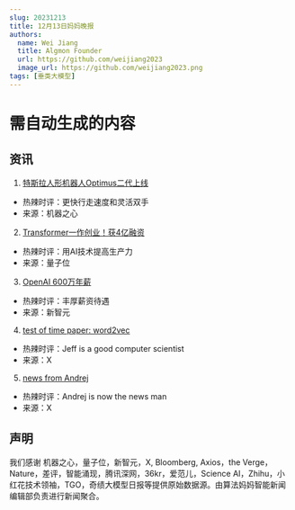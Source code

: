 ```yaml
---
slug: 20231213
title: 12月13日妈妈晚报
authors:
  name: Wei Jiang
  title: Algmon Founder
  url: https://github.com/weijiang2023
  image_url: https://github.com/weijiang2023.png
tags: [垂类大模型]
---
```


# 需自动生成的内容
## 资讯

1. [特斯拉人形机器人Optimus二代上线](https://mp.weixin.qq.com/s/F7pExeJYHZQG4QZPgxs0Vg)
* 热辣时评：更快行走速度和灵活双手
* 来源：机器之心

2. [Transformer一作创业！获4亿融资](https://mp.weixin.qq.com/s/fM7dmiAhbm_DSgCmDWNEfA)
* 热辣时评：用AI技术提高生产力
* 来源：量子位

3. [OpenAI 600万年薪](https://mp.weixin.qq.com/s/2mQwweBJznbtbUwqREMNQA)
* 热辣时评：丰厚薪资待遇
* 来源：新智元

4. [test of time paper: word2vec](https://twitter.com/JeffDean/status/1734720190401634474?s=20)
* 热辣时评：Jeff is a good computer scientist
* 来源：X

5. [news from Andrej](https://twitter.com/karpathy/status/1734659057938477174?s=20)
* 热辣时评：Andrej is now the news man
* 来源：X

## 声明

我们感谢 机器之心，量子位，新智元，X, Bloomberg, Axios，the Verge，Nature，差评，智能涌现，腾讯深网，36kr，爱范儿，Science AI，Zhihu，小红花技术领袖，TGO，奇绩大模型日报等提供原始数据源。由算法妈妈智能新闻编辑部负责进行新闻聚合。